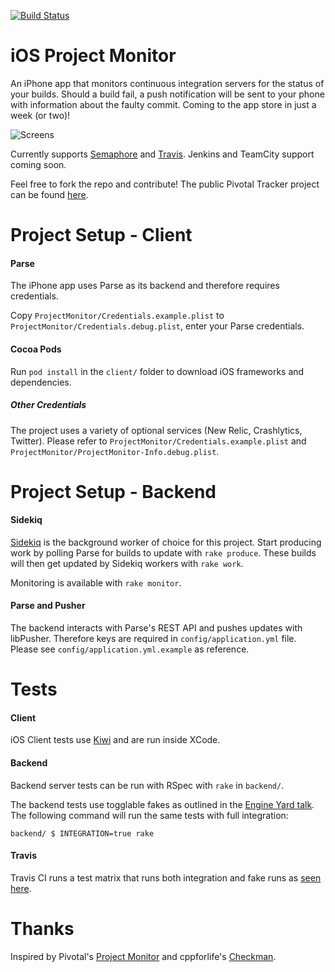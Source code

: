 [![Build Status](https://travis-ci.org/dimroc/iOS.ProjectMonitor.png?branch=master)](https://travis-ci.org/dimroc/iOS.ProjectMonitor)

iOS Project Monitor
===================

An iPhone app that monitors continuous integration servers for the status
of your builds. Should a build fail, a push notification will be sent to your
phone with information about the faulty commit. Coming to the app store in just a week (or two)!

![Screens](https://raw.githubusercontent.com/dimroc/iOS.ProjectMonitor/master/client/ProjectMonitor/Images.xcassets/screens.imageset/screens.png)

Currently supports [Semaphore](http://www.semaphoreapp.com) and [Travis](http://travis-ci.com/). Jenkins and TeamCity support coming soon. 

Feel free to fork the repo and contribute! The public Pivotal Tracker project can be found [here](https://www.pivotaltracker.com/projects/1001516).

Project Setup - Client
======================

#### Parse
The iPhone app uses Parse as its backend and therefore requires credentials.

Copy `ProjectMonitor/Credentials.example.plist` to `ProjectMonitor/Credentials.debug.plist`,
enter your Parse credentials.

#### Cocoa Pods
Run `pod install` in the `client/` folder to download iOS frameworks and dependencies.

##### Other Credentials
The project uses a variety of optional services (New Relic, Crashlytics, Twitter). Please refer to `ProjectMonitor/Credentials.example.plist` and `ProjectMonitor/ProjectMonitor-Info.debug.plist`.

Project Setup - Backend
=======================

#### Sidekiq
[Sidekiq](https://github.com/mperham/sidekiq) is the background worker of choice for this project. Start producing work by polling Parse for builds to update with `rake produce`. These builds will then get updated by Sidekiq workers with `rake work`.

Monitoring is available with `rake monitor`.

#### Parse and Pusher
The backend interacts with Parse's REST API and pushes updates with libPusher. Therefore keys are required in `config/application.yml` file. Please see `config/application.yml.example` as reference.

Tests
=====
#### Client
iOS Client tests use [Kiwi](https://github.com/allending/Kiwi) and are run inside XCode.

#### Backend
Backend server tests can be run with RSpec with `rake` in `backend/`.

The backend tests use togglable fakes as outlined in the [Engine Yard talk](https://vimeo.com/26510145). The following command will run the same tests with full integration:

```shell
backend/ $ INTEGRATION=true rake
```

#### Travis
Travis CI runs a test matrix that runs both integration and fake runs as [seen here](https://travis-ci.org/dimroc/iOS.ProjectMonitor).

Thanks
======

Inspired by Pivotal's [Project Monitor](https://github.com/pivotal/projectmonitor)
and cppforlife's [Checkman](https://github.com/cppforlife/checkman).
